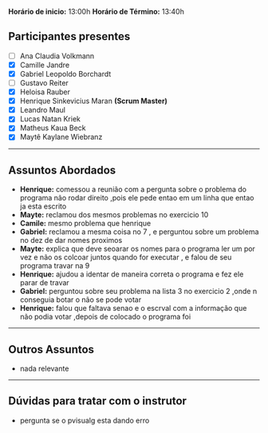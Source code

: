 **Horário de inicio:** 13:00h  **Horário de Término:** 13:40h

## Participantes presentes
- [ ] Ana  Claudia Volkmann
- [x] Camille Jandre
- [x] Gabriel Leopoldo Borchardt
- [ ] Gustavo Reiter
- [x] Heloisa Rauber
- [x] Henrique Sinkevicius Maran **(Scrum Master)**
- [x] Leandro Maul 
- [x] Lucas Natan Kriek 
- [x] Matheus Kaua Beck
- [x] Maytê Kaylane Wiebranz

---

## Assuntos Abordados

- **Henrique:** comessou a reunião com a pergunta sobre o problema do programa não rodar direito ,pois ele pede entao em um linha que entao ja esta escrito 
- **Mayte:** reclamou dos mesmos problemas no exercicio 10
- **Camile:** mesmo problema que henrique 
- **Gabriel:** reclamou a mesma coisa no 7 , e perguntou sobre um problema no dez de dar nomes proximos
- **Mayte:** explica que deve seoarar os nomes para o programa ler um por vez e não os colcoar juntos quando for executar , e falou de seu programa travar na 9
- **Henrique:** ajudou a identar de maneira correta o programa e fez ele parar de travar
- **Gabriel:** perguntou sobre seu problema na lista 3 no exercicio 2 ,onde n conseguia botar o não se pode votar
- **Henrique:** falou que faltava senao e o escrval com a informação que não podia votar ,depois de colocado o programa foi

---

## Outros Assuntos 
- nada relevante

---

## Dúvidas para tratar com o instrutor
- pergunta se o pvisualg esta dando erro